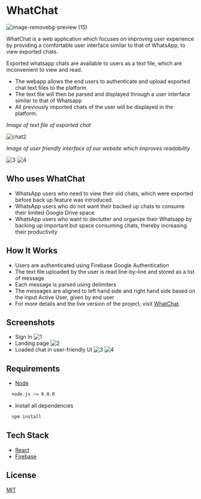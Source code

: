 # WhatChat 
![image-removebg-preview (15)](https://user-images.githubusercontent.com/75480066/208282335-14768134-db00-4aa6-832e-55ba3e51d683.png)


WhatChat is a web application which focuses on improving user experience by providing a comfortable user interface similar to that of WhatsApp, to view exported chats.

Exported whatsapp chats are available to users as a text file, which are inconvenient to view and read.

- The webapp allows the end users to authenticate and upload exported chat text files to the platform
- The text file will then be parsed and displayed through a user interface similar to that of Whatsapp
- All previously imported chats of the user will be displayed in the platform.

*Image of text file of exported chat*

![chat2](https://user-images.githubusercontent.com/75480066/208280300-9d0507f6-e85a-4406-a4ad-210f147df6a0.jpg)

*Image of user friendly interface of our website which improves readability*

![3](https://user-images.githubusercontent.com/75480066/208288151-7af72140-00c8-46b7-b591-1940f1b7bc4d.jpeg)
![4](https://user-images.githubusercontent.com/75480066/208288154-5def45c3-ad14-4e0b-931f-4f2b9ead5c27.jpeg)
## Who uses WhatChat
- WhatsApp users who need to view their old chats, which were exported before back up feature was introduced.
- WhatsApp users who do not want their backed up chats to consume their limited Google Drive space
- WhatsApp users who want to declutter and organize their Whatsapp by backing up important but space consuming chats, thereby increasing their productivity

## How It Works
- Users are authenticated using Firebase Google Authentication
- The text file uploaded by the user is read line-by-line and stored as a list of message
- Each message is parsed using delimiters 
- The messages are aligned to left hand side and right hand side based on the input Active User, given by end user
- For more details and the live version of the project, visit [WhatChat](https://whatchat-eb1e2.web.app/).
## Screenshots
- Sign In
![1](https://user-images.githubusercontent.com/75480066/208288133-8b1e0060-f7bb-4432-972e-4f5d7e359f2f.jpeg)
- Landing page
![2](https://user-images.githubusercontent.com/75480066/208288145-1dce3049-688e-4fd3-a554-e8f5020ea230.jpeg)
- Loaded chat in user-friendly UI
![3](https://user-images.githubusercontent.com/75480066/208288151-7af72140-00c8-46b7-b591-1940f1b7bc4d.jpeg)
![4](https://user-images.githubusercontent.com/75480066/208288154-5def45c3-ad14-4e0b-931f-4f2b9ead5c27.jpeg)

## Requirements

- [Node](https://nodejs.org/en/download/)

```bash
  node.js >= 8.0.0
```
- Install all dependencies

```bash
  npm install
```

## Tech Stack

- [React](https://reactjs.org/)
- [Firebase](https://firebase.google.com/)


## License

[MIT](https://choosealicense.com/licenses/mit/)
